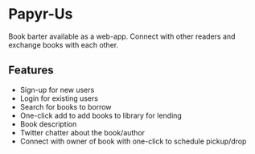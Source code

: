 # Papyr-Us

Book barter available as a web-app. Connect with other readers and exchange books with each other. 

## Features

* Sign-up for new users
* Login for existing users
* Search for books to borrow
* One-click add to add books to library for lending
* Book description 
* Twitter chatter about the book/author
* Connect with owner of book with one-click to schedule pickup/drop




